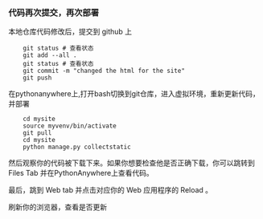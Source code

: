 ### 代码再次提交，再次部署


本地仓库代码修改后，提交到 github 上

```
	git status # 查看状态
	git add --all .
	git status # 查看状态
	git commit -m "changed the html for the site"
	git push
```


在pythonanywhere上,打开bash切换到git仓库，进入虚拟环境，重新更新代码，并部署

```
	cd mysite
	source myvenv/bin/activate
	git pull
	cd mysite
	python manage.py collectstatic

```

然后观察你的代码被下载下来。如果你想要检查他是否正确下载，你可以跳转到Files Tab 并在PythonAnywhere上查看代码。

最后，跳到 Web tab 并点击对应你的 Web 应用程序的 Reload 。

刷新你的浏览器，查看是否更新
